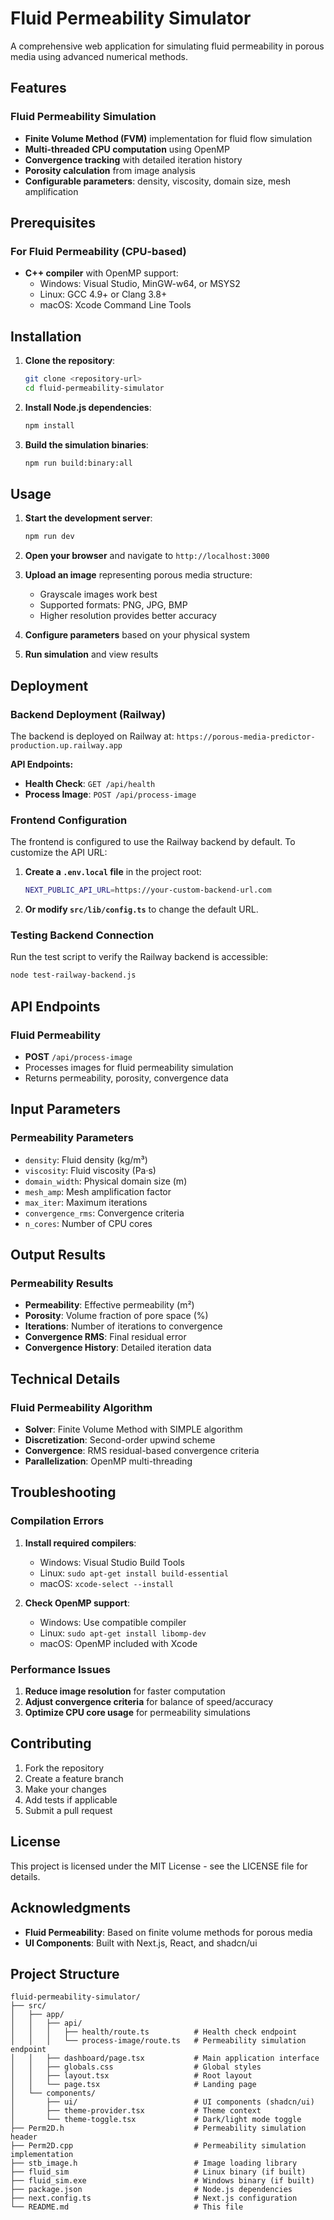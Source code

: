 # Fluid Permeability Simulator

A comprehensive web application for simulating fluid permeability in porous media using advanced numerical methods.

## Features

### Fluid Permeability Simulation
- **Finite Volume Method (FVM)** implementation for fluid flow simulation
- **Multi-threaded CPU computation** using OpenMP
- **Convergence tracking** with detailed iteration history
- **Porosity calculation** from image analysis
- **Configurable parameters**: density, viscosity, domain size, mesh amplification

## Prerequisites

### For Fluid Permeability (CPU-based)
- **C++ compiler** with OpenMP support:
  - Windows: Visual Studio, MinGW-w64, or MSYS2
  - Linux: GCC 4.9+ or Clang 3.8+
  - macOS: Xcode Command Line Tools

## Installation

1. **Clone the repository**:
   ```bash
   git clone <repository-url>
   cd fluid-permeability-simulator
   ```

2. **Install Node.js dependencies**:
   ```bash
   npm install
   ```

3. **Build the simulation binaries**:
   ```bash
   npm run build:binary:all
   ```

## Usage

1. **Start the development server**:
   ```bash
   npm run dev
   ```

2. **Open your browser** and navigate to `http://localhost:3000`

3. **Upload an image** representing porous media structure:
   - Grayscale images work best
   - Supported formats: PNG, JPG, BMP
   - Higher resolution provides better accuracy

4. **Configure parameters** based on your physical system

5. **Run simulation** and view results

## Deployment

### Backend Deployment (Railway)

The backend is deployed on Railway at: `https://porous-media-predictor-production.up.railway.app`

**API Endpoints:**
- **Health Check**: `GET /api/health`
- **Process Image**: `POST /api/process-image`

### Frontend Configuration

The frontend is configured to use the Railway backend by default. To customize the API URL:

1. **Create a `.env.local` file** in the project root:
   ```bash
   NEXT_PUBLIC_API_URL=https://your-custom-backend-url.com
   ```

2. **Or modify `src/lib/config.ts`** to change the default URL.

### Testing Backend Connection

Run the test script to verify the Railway backend is accessible:
```bash
node test-railway-backend.js
```

## API Endpoints

### Fluid Permeability
- **POST** `/api/process-image`
- Processes images for fluid permeability simulation
- Returns permeability, porosity, convergence data

## Input Parameters

### Permeability Parameters
- `density`: Fluid density (kg/m³)
- `viscosity`: Fluid viscosity (Pa·s)
- `domain_width`: Physical domain size (m)
- `mesh_amp`: Mesh amplification factor
- `max_iter`: Maximum iterations
- `convergence_rms`: Convergence criteria
- `n_cores`: Number of CPU cores

## Output Results

### Permeability Results
- **Permeability**: Effective permeability (m²)
- **Porosity**: Volume fraction of pore space (%)
- **Iterations**: Number of iterations to convergence
- **Convergence RMS**: Final residual error
- **Convergence History**: Detailed iteration data

## Technical Details

### Fluid Permeability Algorithm
- **Solver**: Finite Volume Method with SIMPLE algorithm
- **Discretization**: Second-order upwind scheme
- **Convergence**: RMS residual-based convergence criteria
- **Parallelization**: OpenMP multi-threading

## Troubleshooting

### Compilation Errors
1. **Install required compilers**:
   - Windows: Visual Studio Build Tools
   - Linux: `sudo apt-get install build-essential`
   - macOS: `xcode-select --install`

2. **Check OpenMP support**:
   - Windows: Use compatible compiler
   - Linux: `sudo apt-get install libomp-dev`
   - macOS: OpenMP included with Xcode

### Performance Issues
1. **Reduce image resolution** for faster computation
2. **Adjust convergence criteria** for balance of speed/accuracy
3. **Optimize CPU core usage** for permeability simulations

## Contributing

1. Fork the repository
2. Create a feature branch
3. Make your changes
4. Add tests if applicable
5. Submit a pull request

## License

This project is licensed under the MIT License - see the LICENSE file for details.

## Acknowledgments

- **Fluid Permeability**: Based on finite volume methods for porous media
- **UI Components**: Built with Next.js, React, and shadcn/ui

## Project Structure

```
fluid-permeability-simulator/
├── src/
│   ├── app/
│   │   ├── api/
│   │   │   ├── health/route.ts          # Health check endpoint
│   │   │   └── process-image/route.ts   # Permeability simulation endpoint
│   │   ├── dashboard/page.tsx           # Main application interface
│   │   ├── globals.css                  # Global styles
│   │   ├── layout.tsx                   # Root layout
│   │   └── page.tsx                     # Landing page
│   └── components/
│       ├── ui/                          # UI components (shadcn/ui)
│       ├── theme-provider.tsx           # Theme context
│       └── theme-toggle.tsx             # Dark/light mode toggle
├── Perm2D.h                             # Permeability simulation header
├── Perm2D.cpp                           # Permeability simulation implementation
├── stb_image.h                          # Image loading library
├── fluid_sim                            # Linux binary (if built)
├── fluid_sim.exe                        # Windows binary (if built)
├── package.json                         # Node.js dependencies
├── next.config.ts                       # Next.js configuration
└── README.md                            # This file
```

